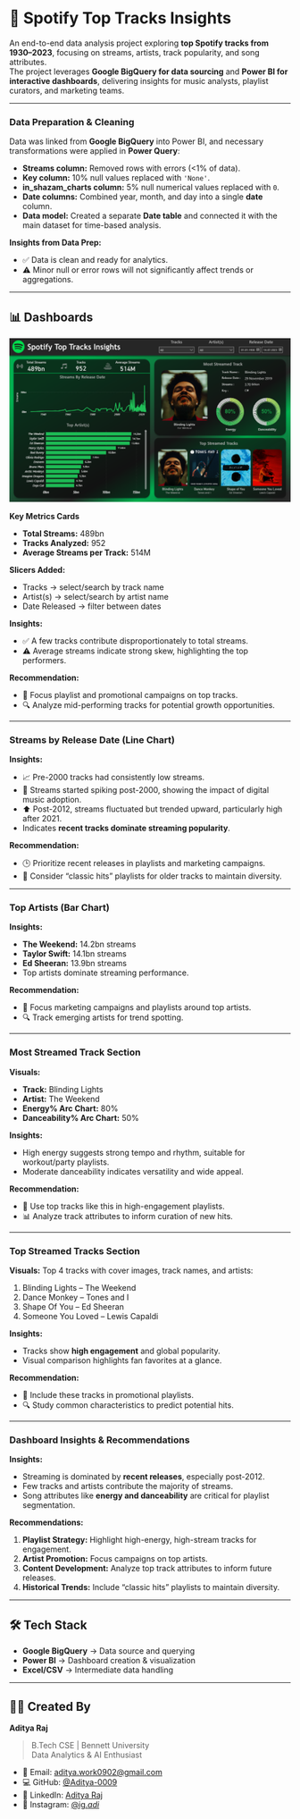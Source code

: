 # 🎵 Spotify Top Tracks Insights  

An end-to-end data analysis project exploring **top Spotify tracks from 1930–2023**, focusing on streams, artists, track popularity, and song attributes.  
The project leverages **Google BigQuery for data sourcing** and **Power BI for interactive dashboards**, delivering insights for music analysts, playlist curators, and marketing teams.  

---

### Data Preparation & Cleaning  

Data was linked from **Google BigQuery** into Power BI, and necessary transformations were applied in **Power Query**:

- **Streams column:** Removed rows with errors (<1% of data).  
- **Key column:** 10% null values replaced with `'None'`.  
- **in_shazam_charts column:** 5% null numerical values replaced with `0`.  
- **Date columns:** Combined year, month, and day into a single **date** column.  
- **Data model:** Created a separate **Date table** and connected it with the main dataset for time-based analysis.  

**Insights from Data Prep:**  
- ✅ Data is clean and ready for analytics.  
- ⚠️ Minor null or error rows will not significantly affect trends or aggregations.  

---
## 📊 Dashboards  
![Overall Dashboard](Assets/SpotifyDashboard.png)  

**Key Metrics Cards**  
- **Total Streams:** 489bn  
- **Tracks Analyzed:** 952  
- **Average Streams per Track:** 514M  

**Slicers Added:**  
- Tracks → select/search by track name  
- Artist(s) → select/search by artist name  
- Date Released → filter between dates  

**Insights:**  
- ✅ A few tracks contribute disproportionately to total streams.  
- ⚠️ Average streams indicate strong skew, highlighting the top performers.  

**Recommendation:**  
- 🚀 Focus playlist and promotional campaigns on top tracks.  
- 🔍 Analyze mid-performing tracks for potential growth opportunities.  

---

### Streams by Release Date (Line Chart)  

**Insights:**  
- 📈 Pre-2000 tracks had consistently low streams.  
- 🔹 Streams started spiking post-2000, showing the impact of digital music adoption.  
- ⬆️ Post-2012, streams fluctuated but trended upward, particularly high after 2021.  
- Indicates **recent tracks dominate streaming popularity**.  

**Recommendation:**  
- 🕒 Prioritize recent releases in playlists and marketing campaigns.  
- 🎵 Consider “classic hits” playlists for older tracks to maintain diversity.  

---

### Top Artists (Bar Chart)  

**Insights:**  
- **The Weekend:** 14.2bn streams  
- **Taylor Swift:** 14.1bn streams  
- **Ed Sheeran:** 13.9bn streams  
- Top artists dominate streaming performance.  

**Recommendation:**  
- 🎯 Focus marketing campaigns and playlists around top artists.  
- 🔍 Track emerging artists for trend spotting.  

---

### Most Streamed Track Section  

**Visuals:**  
- **Track:** Blinding Lights  
- **Artist:** The Weekend  
- **Energy% Arc Chart:** 80%  
- **Danceability% Arc Chart:** 50%  

**Insights:**  
- High energy suggests strong tempo and rhythm, suitable for workout/party playlists.  
- Moderate danceability indicates versatility and wide appeal.  

**Recommendation:**  
- 🎵 Use top tracks like this in high-engagement playlists.  
- 📊 Analyze track attributes to inform curation of new hits.  

---

### Top Streamed Tracks Section  

**Visuals:** Top 4 tracks with cover images, track names, and artists:  
1. Blinding Lights – The Weekend  
2. Dance Monkey – Tones and I  
3. Shape Of You – Ed Sheeran  
4. Someone You Loved – Lewis Capaldi  

**Insights:**  
- Tracks show **high engagement** and global popularity.  
- Visual comparison highlights fan favorites at a glance.  

**Recommendation:**  
- 📌 Include these tracks in promotional playlists.  
- 🔍 Study common characteristics to predict potential hits.  

---

### Dashboard Insights & Recommendations  

**Insights:**  
- Streaming is dominated by **recent releases**, especially post-2012.  
- Few tracks and artists contribute the majority of streams.  
- Song attributes like **energy and danceability** are critical for playlist segmentation.  

**Recommendations:**  
1. **Playlist Strategy:** Highlight high-energy, high-stream tracks for engagement.  
2. **Artist Promotion:** Focus campaigns on top artists.  
3. **Content Development:** Analyze top track attributes to inform future releases.  
4. **Historical Trends:** Include “classic hits” playlists to maintain diversity.  

---

## 🛠 Tech Stack  
- **Google BigQuery** → Data source and querying  
- **Power BI** → Dashboard creation & visualization  
- **Excel/CSV** → Intermediate data handling  

---

## 👨‍💻 Created By  

**Aditya Raj**  
> B.Tech CSE | Bennett University  
> Data Analytics & AI Enthusiast  

- 📧 Email: [aditya.work0902@gmail.com](mailto:aditya.work0902@gmail.com)  
- 💻 GitHub: [@Aditya-0009](https://github.com/Aditya-0009)  
- 👔 LinkedIn: [Aditya Raj](https://www.linkedin.com/in/aditya-raj-0009/)  
- 📸 Instagram: [@ig._adi_](https://www.instagram.com/ig._adi_/)
